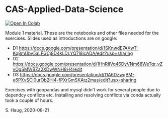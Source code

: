 # CAS-Applied-Data-Science


[![Open In Colab](https://colab.research.google.com/assets/colab-badge.svg)](https://colab.research.google.com/github/sigvehaug/CAS-Applied-Data-Science/Module-1)

Module 1 material. These are the notebooks and other files needed for the exercises. Slides used as introductions are on google:

- D1 https://docs.google.com/presentation/d/1SKnwdE7AXwT-Kq8mUby5aLFGCj8D4kLDLYQ7I8icADA/edit?usp=sharing
- D2 https://docs.google.com/presentation/d/1HhRIIVq46DyVNm68WeTqr_vZvOgSMWBZa2XDwWNH8H4/edit
- D3 https://docs.google.com/presentation/d/11A6DzwqBM-e6PXvSCI0urOb2Hl4-fPXrGmSKAtz2mas/edit?usp=sharing

Exercises with geopandas and mysql didn't work for several people due to dependcy conflicts etc. Installing and resolving conflicts via conda actually took a couple of hours. 

S. Haug, 2020-08-21
